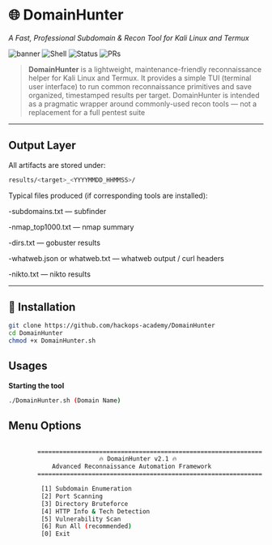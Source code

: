 # 🌐 DomainHunter
_A Fast, Professional Subdomain & Recon Tool for Kali Linux and Termux_

![banner](https://img.shields.io/badge/Made%20By-HackOps%20Academy-%23purple) 
![Shell](https://img.shields.io/badge/Made%20with-Bash-blue)
![Status](https://img.shields.io/badge/Status-Active-success)
![PRs](https://img.shields.io/badge/PRs-welcome-brightgreen)

> **DomainHunter** is a lightweight, maintenance-friendly reconnaissance helper for Kali Linux and Termux.
It provides a simple TUI (terminal user interface) to run common reconnaissance primitives and save organized, timestamped results per target. DomainHunter is intended as a pragmatic wrapper around commonly-used recon tools — not a replacement for a full pentest suite

---

## Output Layer
All artifacts are stored under:
```bash
results/<target>_<YYYYMMDD_HHMMSS>/
```
Typical files produced (if corresponding tools are installed):

-subdomains.txt — subfinder

-nmap_top1000.txt — nmap summary

-dirs.txt — gobuster results

-whatweb.json or whatweb.txt — whatweb output / curl headers

-nikto.txt — nikto results

---



## 🔧 Installation

```bash
git clone https://github.com/hackops-academy/DomainHunter
cd DomainHunter
chmod +x DomainHunter.sh
```


## Usages

**Starting the tool**
```bash
./DomainHunter.sh (Domain Name)
```

## Menu Options
```bash

        ==============================================================
                         🔥 DomainHunter v2.1 🔥
            Advanced Reconnaissance Automation Framework
        ==============================================================

         [1] Subdomain Enumeration
         [2] Port Scanning
         [3] Directory Bruteforce
         [4] HTTP Info & Tech Detection
         [5] Vulnerability Scan 
         [6] Run All (recommended)
         [0] Exit
```





